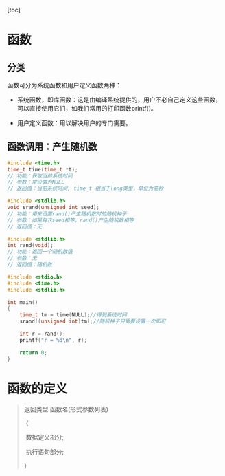 [toc]

# 函数

## 分类

函数可分为系统函数和用户定义函数两种：

-   系统函数，即库函数：这是由编译系统提供的，用户不必自己定义这些函数，可以直接使用它们，如我们常用的打印函数printf()。

-   用户定义函数：用以解决用户的专门需要。

## 函数调用：产生随机数

```c
#include <time.h>
time_t time(time_t *t);
// 功能：获取当前系统时间
// 参数：常设置为NULL
// 返回值：当前系统时间, time_t 相当于long类型，单位为毫秒

#include <stdlib.h>
void srand(unsigned int seed);
// 功能：用来设置rand()产生随机数时的随机种子
// 参数：如果每次seed相等，rand()产生随机数相等
// 返回值：无

#include <stdlib.h>
int rand(void);
// 功能：返回一个随机数值
// 参数：无
// 返回值：随机数

#include <stdio.h>
#include <time.h>
#include <stdlib.h>

int main()
{
	time_t tm = time(NULL);//得到系统时间
	srand((unsigned int)tm);//随机种子只需要设置一次即可

	int r = rand();
	printf("r = %d\n", r);

	return 0;
}
```

# 函数的定义

>   返回类型 函数名(形式参数列表)
>
>   ​	{
>
>   ​		数据定义部分;
>
>   ​		执行语句部分;
>
>   }